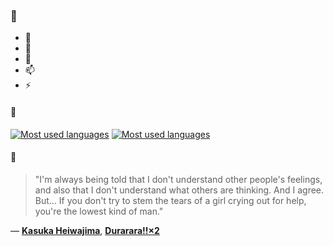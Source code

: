 ### 👋

- 🔭
- 🌱
- 💬
- 📫
- ⚡

#### 🧏

[![Most used languages](https://github-readme-stats-aynah.vercel.app/api/top-langs/?username=aynh&theme=solarized-dark&langs_count=6&layout=compact&hide_title=true)](https://github.com/anuraghazra/github-readme-stats#gh-dark-mode-only)
[![Most used languages](https://github-readme-stats-aynah.vercel.app/api/top-langs/?username=aynh&theme=solarized-light&langs_count=6&layout=compact&hide_title=true)](https://github.com/anuraghazra/github-readme-stats#gh-light-mode-only)

#### 💬

> "I'm always being told that I don't understand other people's feelings, and also that I don't understand what others are thinking. And I agree. But... If you don't try to stem the tears of a girl crying out for help, you're the lowest kind of man."

&mdash; [**Kasuka Heiwajima**](https://myanimelist.net/character.php?q=Kasuka%20Heiwajima&cat=character), [**Durarara!!×2**](https://myanimelist.net/search/all?q=Durarara!!%C3%972&cat=all)
